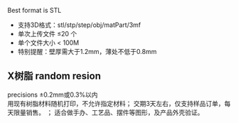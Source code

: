 

Best format is STL 





- 支持3D格式：stl/stp/step/obj/matPart/3mf
- 单次上传文件 ≤20 个
- 单个文件大小 < 100M
- 特别提醒：壁厚需大于1.2mm，薄处不低于0.8mm


## X树脂 random resion
precisions ±0.2mm或0.3%以内	
用现有树脂材料随机打印，不允许指定材料；
交期3天左右，仅支持样品订单，每天限量销售。 ； 
适合做手办、工艺品、摆件等图形，及产品外壳验证。